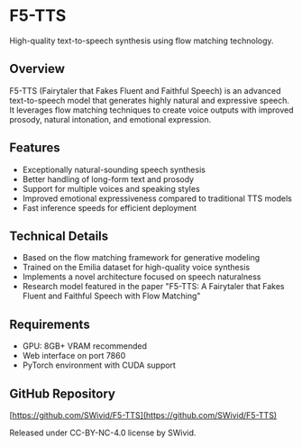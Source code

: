 # F5-TTS

High-quality text-to-speech synthesis using flow matching technology.

## Overview
F5-TTS (Fairytaler that Fakes Fluent and Faithful Speech) is an advanced text-to-speech model that generates highly natural and expressive speech. It leverages flow matching techniques to create voice outputs with improved prosody, natural intonation, and emotional expression.

## Features
- Exceptionally natural-sounding speech synthesis
- Better handling of long-form text and prosody
- Support for multiple voices and speaking styles
- Improved emotional expressiveness compared to traditional TTS models
- Fast inference speeds for efficient deployment

## Technical Details
- Based on the flow matching framework for generative modeling
- Trained on the Emilia dataset for high-quality voice synthesis
- Implements a novel architecture focused on speech naturalness
- Research model featured in the paper "F5-TTS: A Fairytaler that Fakes Fluent and Faithful Speech with Flow Matching"

## Requirements
- GPU: 8GB+ VRAM recommended
- Web interface on port 7860
- PyTorch environment with CUDA support

## GitHub Repository
[https://github.com/SWivid/F5-TTS](https://github.com/SWivid/F5-TTS)

Released under CC-BY-NC-4.0 license by SWivid. 
